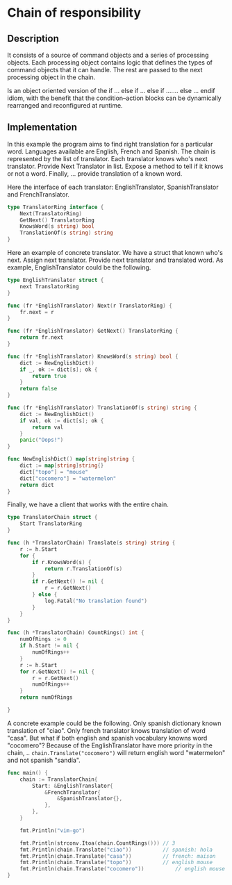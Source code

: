 # Chain of responsibility

## Description

It consists of a source of command objects and a series of processing objects. Each processing object contains logic that defines the types of command objects that it can handle. The rest are passed to the next processing object in the chain.

Is an object oriented version of the if ... else if ... else if ....... else ... endif idiom, with the benefit that the condition–action blocks can be dynamically rearranged and reconfigured at runtime.

## Implementation

In this example the program aims to find right translation for a particular word. Languages available are English, French and Spanish. The chain is represented by the list of translator. Each translator knows who's next translator. Provide Next Translator in list. Expose a method to tell if it knows or not a word. Finally, … provide translation of a known word.

Here the interface of each translator: EnglishTranslator, SpanishTranslator and FrenchTranslator.

```go
type TranslatorRing interface {
	Next(TranslatorRing)
	GetNext() TranslatorRing
	KnowsWord(s string) bool
	TranslationOf(s string) string
}
```

Here an example of concrete translator. We have a struct that known who's next. Assign next translator. Provide next translator and translated word. As example, EnglishTranslator could be the following.

```go
type EnglishTranslator struct {
	next TranslatorRing
}

func (fr *EnglishTranslator) Next(r TranslatorRing) {
	fr.next = r
}

func (fr *EnglishTranslator) GetNext() TranslatorRing {
	return fr.next
}

func (fr *EnglishTranslator) KnowsWord(s string) bool {
	dict := NewEnglishDict()
	if _, ok := dict[s]; ok {
		return true
	}
	return false
}

func (fr *EnglishTranslator) TranslationOf(s string) string {
	dict := NewEnglishDict()
	if val, ok := dict[s]; ok {
		return val
	}
	panic("Oops!")
}

func NewEnglishDict() map[string]string {
	dict := map[string]string{}
	dict["topo"] = "mouse"
	dict["cocomero"] = "watermelon"
	return dict
}

```

Finally, we have a client that works with the entire chain.

```go
type TranslatorChain struct {
	Start TranslatorRing
}

func (h *TranslatorChain) Translate(s string) string {
	r := h.Start
	for {
		if r.KnowsWord(s) {
			return r.TranslationOf(s)
		}
		if r.GetNext() != nil {
			r = r.GetNext()
		} else {
			log.Fatal("No translation found")
		}
	}
}

func (h *TranslatorChain) CountRings() int {
	numOfRings := 0
	if h.Start != nil {
		numOfRings++
	}
	r := h.Start
	for r.GetNext() != nil {
		r = r.GetNext()
		numOfRings++
	}
	return numOfRings

}
```

A concrete example could be the following. Only spanish dictionary known translation of "ciao". Only french translator knows translation of word "casa". But what if both english and spanish vocabulary knowns word "cocomero"? Because of the EnglishTranslator have more priority in the chain, .. `chain.Translate("cocomero")` will return english word "watermelon" and not spanish "sandía".

```go
func main() {
	chain := TranslatorChain{
		Start: &EnglishTranslator{
			&FrenchTranslator{
				&SpanishTranslator{},
			},
		},
	}

	fmt.Println("vim-go")

	fmt.Println(strconv.Itoa(chain.CountRings())) // 3
	fmt.Println(chain.Translate("ciao"))          // spanish: hola
	fmt.Println(chain.Translate("casa"))          // french: maison
	fmt.Println(chain.Translate("topo"))          // english mouse
	fmt.Println(chain.Translate("cocomero"))          // english mouse
}
```
